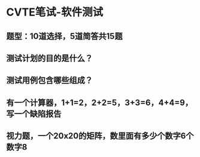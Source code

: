 # CVTE笔试-软件测试

## 题型：10道选择，5道简答共15题

## 测试计划的目的是什么？

## 测试用例包含哪些组成？

## 有一个计算器，1+1=2，2+2=5，3+3=6，4+4=9，写一个缺陷报告

## 视力题，一个20x20的矩阵，数里面有多少个数字6个数字8